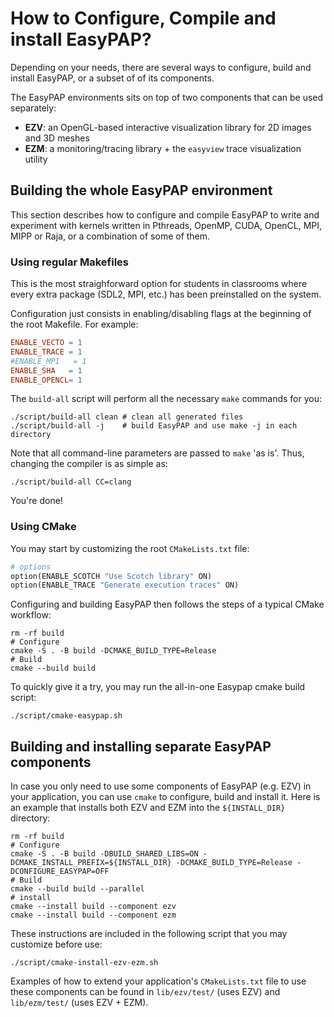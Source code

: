 # How to Configure, Compile and install EasyPAP?

Depending on your needs, there are several ways to configure, build and install EasyPAP, or a subset of of its components.

The EasyPAP environments sits on top of two components that can be used separately:
* **EZV**: an OpenGL-based interactive visualization library for 2D images and 3D meshes
* **EZM**: a monitoring/tracing library + the `easyview` trace visualization utility


## Building the whole EasyPAP environment

This section describes how to configure and compile EasyPAP to write and experiment with kernels written in Pthreads, OpenMP, CUDA, OpenCL, MPI, MIPP or Raja, or a combination of some of them.

### Using regular Makefiles

This is the most straighforward option for students in classrooms where every extra package (SDL2, MPI, etc.) has been preinstalled on the system.

Configuration just consists in enabling/disabling flags at the beginning of the root Makefile. For example:
```makefile
ENABLE_VECTO = 1
ENABLE_TRACE = 1
#ENABLE_MPI   = 1
ENABLE_SHA   = 1
ENABLE_OPENCL= 1
```
The `build-all` script will perform all the necessary `make` commands for you:
```shell
./script/build-all clean # clean all generated files
./script/build-all -j    # build EasyPAP and use make -j in each directory
```

Note that all command-line parameters are passed to `make` 'as is'. Thus, changing the compiler is as simple as:

    ./script/build-all CC=clang

You're done!

### Using CMake

You may start by customizing the root `CMakeLists.txt` file:
```makefile
# options
option(ENABLE_SCOTCH "Use Scotch library" ON)
option(ENABLE_TRACE "Generate execution traces" ON)
```

Configuring and building EasyPAP then follows the steps of a typical CMake workflow:

```shell
rm -rf build
# Configure
cmake -S . -B build -DCMAKE_BUILD_TYPE=Release
# Build
cmake --build build
```

To quickly give it a try, you may run the all-in-one Easypap cmake build script:

```shell
./script/cmake-easypap.sh
```

## Building and installing separate EasyPAP components

In case you only need to use some components of EasyPAP (e.g. EZV) in your application, you can use `cmake` to configure, build and install it. Here is an example that installs both EZV and EZM into the `${INSTALL_DIR}` directory:
```shell
rm -rf build
# Configure
cmake -S . -B build -DBUILD_SHARED_LIBS=ON -DCMAKE_INSTALL_PREFIX=${INSTALL_DIR} -DCMAKE_BUILD_TYPE=Release -DCONFIGURE_EASYPAP=OFF
# Build
cmake --build build --parallel
# install
cmake --install build --component ezv 
cmake --install build --component ezm
```

These instructions are included in the following script that you may customize before use:
```shell
./script/cmake-install-ezv-ezm.sh
```

Examples of how to extend your application's `CMakeLists.txt` file to use these components can be found in `lib/ezv/test/` (uses EZV) and `lib/ezm/test/` (uses EZV + EZM).
